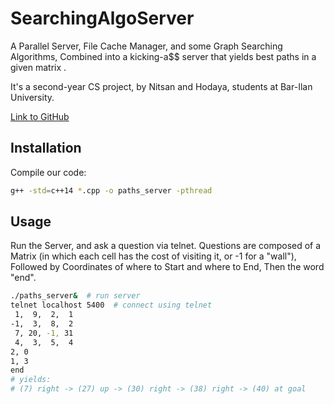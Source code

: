 # SearchingAlgoServer

A Parallel Server, File Cache Manager, and some Graph Searching Algorithms,
Combined into a kicking-a$$ server that yields best paths in a given matrix .



It's a second-year CS project, by Nitsan and Hodaya, students at Bar-Ilan University.

[Link to GitHub](https://github.com/nitasn/SearchingAlgoServer)

## Installation

Compile our code:
```bash
g++ -std=c++14 *.cpp -o paths_server -pthread
```
## Usage

Run the Server, and ask a question via telnet.
Questions are composed of a Matrix (in which each cell has the cost of visiting it, or -1 for a "wall"), 
Followed by Coordinates of where to Start and where to End,
Then the word "end".
```bash
./paths_server&  # run server
telnet localhost 5400  # connect using telnet
 1,  9,  2,  1
-1,  3,  8,  2
 7, 20, -1, 31
 4,  3,  5,  4
2, 0
1, 3
end
# yields:
# (7) right -> (27) up -> (30) right -> (38) right -> (40) at goal
```
